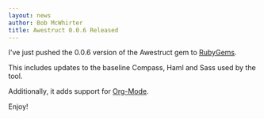```yaml
---
layout: news
author: Bob McWhirter
title: Awestruct 0.0.6 Released
---
```


I've just pushed the 0.0.6 version of the Awestruct gem
to [RubyGems](http://rubygems.org/gems/awestruct).

This includes updates to the baseline Compass, Haml and
Sass used by the tool.

Additionally, it adds support for [Org-Mode](http://orgmode.org/).

Enjoy!
